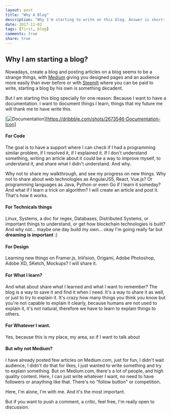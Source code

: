 ```yaml
---
layout: post
title: "Why A Blog"
description: "Why I'm starting to write on this blog. Answer is short: to share, to document my journey on the world of knowledge."
date: 2017-11-02
tags: [first, blog]
comments: true
share: true
---
```



## Why I am starting a blog?

Nowadays, create a blog and posting articles on a blog seems to be a strange things, with [Medium](https://www.medium.com) giving you designed pages and an audience more easily than ever before or with [SteemIt](https://steemit.com/) where you can be paid to write, starting a blog by his own is something decadent.

But I am starting this blog specially for one reason: Because I want to have a documentation. I want to document things I learn, things that my future me will thank me to have write this. 

[![Documentation](https://cdn.dribbble.com/users/61921/screenshots/2673546/documents_1x.jpg)][https://dribbble.com/shots/2673546-Documentation-Icon]

#### For Code 
The goal is to have a support where I can check if I had a programming similar problem, if I resolved it, if I explained it. 
If I don't understand something, writing an article about it could be a way to improve myself, to understand it, and share what I didn't understand. And why.

Why not to share my walkthrough, and see my progress on new things.
Why not to share about web technologies as AngularJS5, React, Vue.js? Or programming languages as Java, Python or even Go if I learn it someday? And what if I learn a trick on algorithm? I will create an article and post it. That's how it works.

#### For Technicals things
Linux, Systems, a doc for regex, Databases, Distributed Systems, or important things to understand, or get how blockchain technologies is built? And why not... maybe one day build my own... okay I'm going really far but **dreaming is important** :)

#### For Design
Learning new things on Framer.js, InVision, Origami, Adobe Photoshop, Adobe XD, SKetch, Mockups? I will share it.

#### For What I learn?
And what about share what I learned and what I want to remember? The blog is a way to save it and find it when I need. It's a way to share it as well, or just to try to explain it. It's crazy how many things you think you know but you're not capable to explain it clearly, because humans are not used to explain it, it's not natural, therefore we have to learn to explain things to others. 

#### For Whatever I want. 
Yes, because this is my place, my area, so if I want to talk about 

#### But why not Medium?
I have already posted few articles on Medium.com, just for fun, I didn't wait audience, I didn't do that for likes, I just wanted to write something and try to explain something. But on Medium.com, there's a lot of people, and high quality content. Here, I can just write whatever I want, no need to have followers or anaything like that. There's no "follow button" or competition.

Here, I'm alone, I'm with me. And it's the most important.

But if you want to push a comment, a critic, feel free, I'm really open to discussion. 

